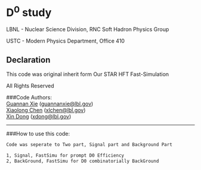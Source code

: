 # D<sup>0</sup> study
LBNL - Nuclear Science Division, RNC Soft Hadron Physics Group

USTC - Modern Physics Department, Office 410

## Declaration
This code was original inherit form Our STAR HFT Fast-Simulation

All Rights Reserved

###Code Authors:  
[Guannan Xie](https://github.com/GuannanXie) (guannanxie@lbl.gov)  
[Xiaolong Chen](https://github.com/xlchen123) (xlchen@lbl.gov)  
[Xin Dong](https://github.com/starsdong) (xdong@lbl.gov)  
- - -

###How to use this code:  
```bash
Code was seperate to Two part, Signal part and Background Part

1, Signal, FastSimu for prompt D0 Efficiency
2, BackGround, FastSimu for D0 combinatorially BackGround
```
